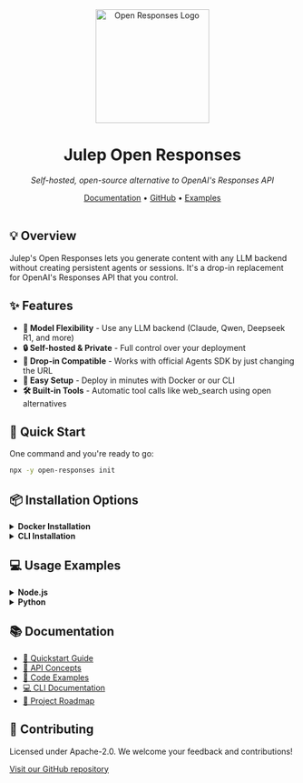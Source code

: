 <div align="center">
  <img src="https://u.julep.ai/responses-logo.png" alt="Open Responses Logo" width="200"/>
  <h1>Julep Open Responses</h1>
  <p><i>Self-hosted, open-source alternative to OpenAI's Responses API</i></p>
</div>

<div align="center">
  <a href="https://docs.julep.ai/responses/quickstart">Documentation</a> •
  <a href="https://github.com/julep-ai/julep">GitHub</a> •
  <a href="https://docs.julep.ai/responses/examples">Examples</a>
</div>

<br>

## 💡 Overview

Julep's Open Responses lets you generate content with any LLM backend without creating persistent agents or sessions. It's a drop-in replacement for OpenAI's Responses API that you control.

## ✨ Features

- **🔄 Model Flexibility** - Use any LLM backend (Claude, Qwen, Deepseek R1, and more)
- **🔒 Self-hosted & Private** - Full control over your deployment
- **🔌 Drop-in Compatible** - Works with official Agents SDK by just changing the URL
- **🚀 Easy Setup** - Deploy in minutes with Docker or our CLI
- **🛠️ Built-in Tools** - Automatic tool calls like web_search using open alternatives

## 🚀 Quick Start

One command and you're ready to go:

```bash
npx -y open-responses init
```

## 📦 Installation Options

<details>
<summary><b>Docker Installation</b></summary>

```bash
mkdir julep-responses-api
cd julep-responses-api
wget https://u.julep.ai/responses-env.example -O .env
wget https://u.julep.ai/responses-compose.yaml -O docker-compose.yml
docker compose up --watch
```
</details>

<details>
<summary><b>CLI Installation</b></summary>

```bash
# Using npx
npx open-responses setup
npx open-responses start

# Using uv
uvx open-responses setup
uvx open-responses start
```
</details>

## 💻 Usage Examples

<details>
<summary><b>Node.js</b></summary>

```javascript
import { OpenAI } from 'openai';

const client = new OpenAI({ 
  baseURL: 'http://localhost:8080/', 
  apiKey: "RESPONSE_API_KEY" 
});

const response = await client.responses.create({
  model: "gpt-4o-mini",
  input: "How many people live in the world?"
});

console.log(response.output[0].content[0].text);
```
</details>

<details>
<summary><b>Python</b></summary>

```python
import os
from openai import OpenAI

client = OpenAI(
  base_url="http://localhost:8080/", 
  api_key=os.getenv("RESPONSE_API_KEY")
)

response = client.responses.create(
  model="gpt-4o-mini",
  input="How many people live in the world?"
)

print(response.output[0].content[0].text)
```
</details>

## 📚 Documentation

- [🚀 Quickstart Guide](https://docs.julep.ai/responses/quickstart)
- [🧠 API Concepts](https://docs.julep.ai/responses/concepts)
- [📝 Code Examples](https://docs.julep.ai/responses/examples)
- [💻 CLI Documentation](https://docs.julep.ai/responses/cli)
- [🔮 Project Roadmap](https://docs.julep.ai/responses/roadmap)

## 🤝 Contributing

Licensed under Apache-2.0. We welcome your feedback and contributions!

[Visit our GitHub repository](https://github.com/julep-ai/julep)
